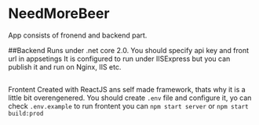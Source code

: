 # NeedMoreBeer

App consists of fronend and backend part.

##Backend
Runs under .net core 2.0.
You should specify api key and front url in appsetings
It is configured to run under IISExpress but you can publish it and run on Nginx, IIS etc.

##
Frontent
Created with ReactJS ans self made framework, thats why it is a little bit overengenered.
You should create `.env` file and configure it, yo can check `.env.example`
to run frontent you can `npm start server` or `npm start build:prod`
